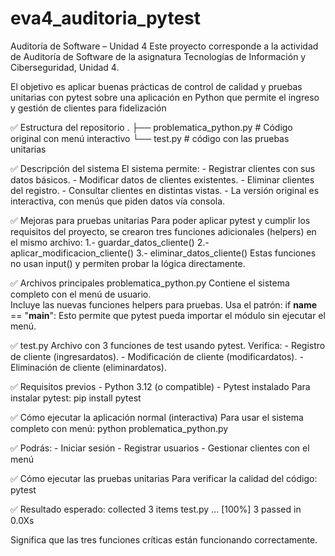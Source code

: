 # eva4_auditoria_pytest
Auditoría de Software – Unidad 4
Este proyecto corresponde a la actividad de Auditoría de Software de la asignatura Tecnologías de Información y Ciberseguridad, Unidad 4.

El objetivo es aplicar buenas prácticas de control de calidad y pruebas unitarias con pytest sobre una aplicación en Python que permite el ingreso y gestión de clientes para fidelización

✅ Estructura del repositorio
    .
    ├── problematica_python.py   # Código original con menú interactivo
    └── test.py                  # código con las pruebas unitarias

✅ Descripción del sistema
  El sistema permite:
    - Registrar clientes con sus datos básicos.
    - Modificar datos de clientes existentes.
    - Eliminar clientes del registro.
    - Consultar clientes en distintas vistas.
    - La versión original es interactiva, con menús que piden datos vía consola.

✅ Mejoras para pruebas unitarias
  Para poder aplicar pytest y cumplir los requisitos del proyecto, se crearon tres funciones adicionales (helpers) en el mismo archivo:
    1.- guardar_datos_cliente()
    2.- aplicar_modificacion_cliente()
    3.- eliminar_datos_cliente()
  Estas funciones no usan input() y permiten probar la lógica directamente.

  ✅ Archivos principales
    problematica_python.py
    Contiene el sistema completo con el menú de usuario.   
    Incluye las nuevas funciones helpers para pruebas.
    Usa el patrón:
      if __name__ == "__main__":
    Esto permite que pytest pueda importar el módulo sin ejecutar el menú.

✅ test.py
    Archivo con 3 funciones de test usando pytest.
    Verifica:
      - Registro de cliente (ingresardatos).
      - Modificación de cliente (modificardatos).
      - Eliminación de cliente (eliminardatos).

✅ Requisitos previos
     - Python 3.12 (o compatible)
     - Pytest instalado
        Para instalar pytest:
            pip install pytest

✅ Cómo ejecutar la aplicación normal (interactiva)
      Para usar el sistema completo con menú:
            python problematica_python.py

✅ Podrás:
    - Iniciar sesión
    - Registrar usuarios
    - Gestionar clientes con el menú

✅ Cómo ejecutar las pruebas unitarias
Para verificar la calidad del código:
    pytest


✅ Resultado esperado:
        collected 3 items
        test.py ...                                           [100%]
        3 passed in 0.0Xs

Significa que las tres funciones críticas están funcionando correctamente.
        
